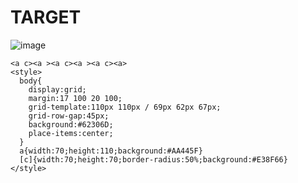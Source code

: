 # TARGET

![image](https://github.com/user-attachments/assets/2b20a1aa-b3f6-40e9-aacb-bb508039b3df)

```
<a c><a ><a c><a ><a c><a>
<style>
  body{
    display:grid;
    margin:17 100 20 100;
    grid-template:110px 110px / 69px 62px 67px;
    grid-row-gap:45px;
    background:#62306D;
    place-items:center;
  }
  a{width:70;height:110;background:#AA445F}
  [c]{width:70;height:70;border-radius:50%;background:#E38F66}
</style>
```
